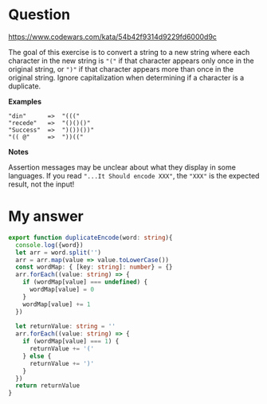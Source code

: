 # Question
https://www.codewars.com/kata/54b42f9314d9229fd6000d9c

The goal of this exercise is to convert a string to a new string where each character in the new string is `"("` if that character appears only once in the original string, or `")"` if that character appears more than once in the original string. Ignore capitalization when determining if a character is a duplicate.

**Examples**

```
"din"      =>  "((("
"recede"   =>  "()()()"
"Success"  =>  ")())())"
"(( @"     =>  "))((" 
```

**Notes**

Assertion messages may be unclear about what they display in some languages. If you read `"...It Should encode XXX"`, the `"XXX"` is the expected result, not the input!

# My answer

```typescript
export function duplicateEncode(word: string){
  console.log({word})
  let arr = word.split('')
  arr = arr.map(value => value.toLowerCase())
  const wordMap: { [key: string]: number} = {}
  arr.forEach((value: string) => {
    if (wordMap[value] === undefined) {
      wordMap[value] = 0
    }
    wordMap[value] += 1
  })
  
  let returnValue: string = ''
  arr.forEach((value: string) => {
    if (wordMap[value] === 1) {
      returnValue += '('
    } else {
      returnValue += ')'
    }
  })
  return returnValue
}
```